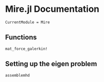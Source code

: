 # Mire.jl Documentation


```@meta
CurrentModule = Mire
```

## Functions
```@docs
mat_force_galerkin!
```


## Setting up the eigen problem
```@docs
assemblemhd
```
